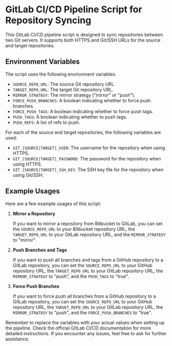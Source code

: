 # GitLab CI/CD Pipeline Script for Repository Syncing

This GitLab CI/CD pipeline script is designed to sync repositories between two Git servers. It supports both HTTPS and Git/SSH URLs for the source and target repositories.

## Environment Variables

The script uses the following environment variables:

- `SOURCE_REPO_URL`: The source Git repository URL.
- `TARGET_REPO_URL`: The target Git repository URL.
- `MIRROR_STRATEGY`: The mirror strategy ("mirror" or "push").
- `FORCE_PUSH_BRANCHES`: A boolean indicating whether to force push branches.
- `FORCE_PUSH_TAGS`: A boolean indicating whether to force push tags.
- `PUSH_TAGS`: A boolean indicating whether to push tags.
- `PUSH_REFS`: A list of refs to push.

For each of the source and target repositories, the following variables are used:

- `GIT_[SOURCE|TARGET]_USER`: The username for the repository when using HTTPS.
- `GIT_[SOURCE|TARGET]_PASSWORD`: The password for the repository when using HTTPS.
- `GIT_[SOURCE|TARGET]_SSH_KEY`: The SSH key file for the repository when using Git/SSH.

## Example Usages

Here are a few example usages of this script:

1. **Mirror a Repository**

   If you want to mirror a repository from Bitbucket to GitLab, you can set the `SOURCE_REPO_URL` to your Bitbucket repository URL, the `TARGET_REPO_URL` to your GitLab repository URL, and the `MIRROR_STRATEGY` to "mirror".

2. **Push Branches and Tags**

   If you want to push all branches and tags from a GitHub repository to a GitLab repository, you can set the `SOURCE_REPO_URL` to your GitHub repository URL, the `TARGET_REPO_URL` to your GitLab repository URL, the `MIRROR_STRATEGY` to "push", and the `PUSH_TAGS` to "true".

3. **Force Push Branches**

   If you want to force push all branches from a GitHub repository to a GitLab repository, you can set the `SOURCE_REPO_URL` to your GitHub repository URL, the `TARGET_REPO_URL` to your GitLab repository URL, the `MIRROR_STRATEGY` to "push", and the `FORCE_PUSH_BRANCHES` to "true".

Remember to replace the variables with your actual values when setting up the pipeline. Check the official GitLab CI/CD documentation for more detailed instructions. If you encounter any issues, feel free to ask for further assistance.
